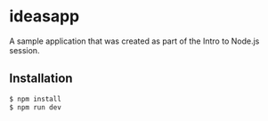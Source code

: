 # ideasapp
A sample application that was created as part of the Intro to Node.js session.

## Installation

```bash
$ npm install
$ npm run dev
```